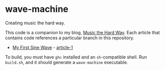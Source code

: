 wave-machine
============

Creating music the hard way.

This code is a companion to my blog, [Music the Hard Way](http://musicthehardway.blogger.com). Each article that contains code references a particular branch in this repository.

* [My First Sine Wave](http://musicthehardway.blogger.com/) - [article-1](https://github.com/apoco/wave-machine/tree/article-1)

To build, you must have `ghc` installed and an `sh`-compatible shell. Run `build.sh`, and it should generate a `wave-machine` executable.

